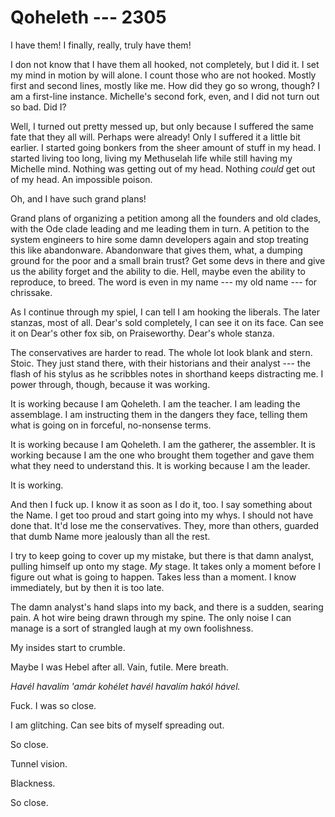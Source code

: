 # Qoheleth --- 2305

I have them! I finally, really, truly have them!

I don not know that I have them all hooked, not completely, but I did it. I set my mind in motion by will alone. I count those who are not hooked. Mostly first and second lines, mostly like me. How did they go so wrong, though? I am a first-line instance. Michelle's second fork, even, and I did not turn out so bad. Did I?

Well, I turned out pretty messed up, but only because I suffered the same fate that they all will. Perhaps were already! Only I suffered it a little bit earlier. I started going bonkers from the sheer amount of stuff in my head. I started living too long, living my Methuselah life while still having my Michelle mind. Nothing was getting out of my head. Nothing *could* get out of my head. An impossible poison.

Oh, and I have such grand plans!

Grand plans of organizing a petition among all the founders and old clades, with the Ode clade leading and me leading them in turn. A petition to the system engineers to hire some damn developers again and stop treating this like abandonware. Abandonware that gives them, what, a dumping ground for the poor and a small brain trust? Get some devs in there and give us the ability forget and the ability to die. Hell, maybe even the ability to reproduce, to breed. The word is even in my name --- my old name --- for chrissake.

As I continue through my spiel, I can tell I am hooking the liberals. The later stanzas, most of all. Dear's sold completely, I can see it on its face. Can see it on Dear's other fox sib, on Praiseworthy. Dear's whole stanza.

The conservatives are harder to read. The whole lot look blank and stern. Stoic. They just stand there, with their historians and their analyst --- the flash of his stylus as he scribbles notes in shorthand keeps distracting me. I power through, though, because it was working.

It is working because I am Qoheleth. I am the teacher. I am leading the assemblage. I am instructing them in the dangers they face, telling them what is going on in forceful, no-nonsense terms.

It is working because I am Qoheleth. I am the gatherer, the assembler. It is working because I am the one who brought them together and gave them what they need to understand this. It is working because I am the leader.

It is working.

And then I fuck up. I know it as soon as I do it, too. I say something about the Name. I get too proud and start going into my whys. I should not have done that. It'd lose me the conservatives. They, more than others, guarded that dumb Name more jealously than all the rest.

I try to keep going to cover up my mistake, but there is that damn analyst, pulling himself up onto my stage. *My* stage. It takes only a moment before I figure out what is going to happen. Takes less than a moment. I know immediately, but by then it is too late.

The damn analyst's hand slaps into my back, and there is a sudden, searing pain. A hot wire being drawn through my spine. The only noise I can manage is a sort of strangled laugh at my own foolishness.

My insides start to crumble.

Maybe I was Hebel after all. Vain, futile. Mere breath.

*Havél havalím 'amár kohélet havél havalím hakól hável.*

Fuck. I was so close.

I am glitching. Can see bits of myself spreading out.

So close.

Tunnel vision.

Blackness.

So close.
